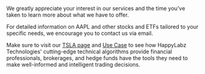 
<br>
<br>

<p>
We greatly appreciate your interest in our services and the time you've taken to learn more about what we have to offer. 
</p>
<p>
For detailed information on AAPL and other stocks and ETFs tailored to your specific needs, we encourage you to contact us via email.
</p>
<p>
Make sure to visit our <a href="{% link TSLA.md %}">TSLA page</a> and <a href="{% link usecase/usecase.md %}">Use Case</a> to see how HappyLabz Technologies' cutting-edge technical algorithms provide financial professionals, brokerages, and hedge funds have the tools they need to make well-informed and intelligent trading decisions.
</p>

<br>
<br>